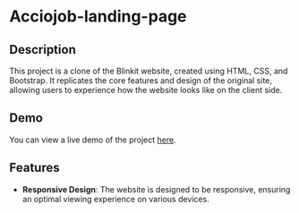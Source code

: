 # Acciojob-landing-page

## Description

This project is a clone of the Blinkit website, created using HTML, CSS, and Bootstrap. It replicates the core features and design of the original site, allowing users to experience how the website looks like on the client side.

## Demo

You can view a live demo of the project [here](https://sidd444.github.io/Acciojobs-landing-page/).

## Features

- **Responsive Design**: The website is designed to be responsive, ensuring an optimal viewing experience on various devices.
